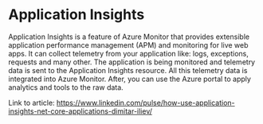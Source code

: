 # Application Insights
Application Insights is a feature of Azure Monitor that provides extensible application performance management (APM) and monitoring for live web apps.
It can collect telemetry from your application like: logs, exceptions, requests and many other. 
The application is being monitored and telemetry data is sent to the Application Insights resource. All this telemetry data is integrated into Azure Monitor. After, you can use the Azure portal to apply analytics and tools to the raw data.

Link to article: https://www.linkedin.com/pulse/how-use-application-insights-net-core-applications-dimitar-iliev/
